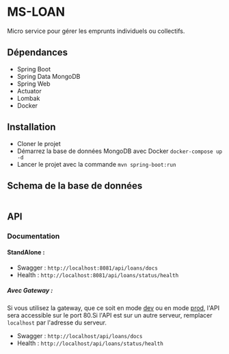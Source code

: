 # MS-LOAN

Micro service pour gérer les emprunts individuels ou collectifs.

## Dépendances

- Spring Boot
- Spring Data MongoDB
- Spring Web
- Actuator
- Lombak
- Docker

## Installation

- Cloner le projet
- Démarrez la base de données MongoDB avec Docker `docker-compose up -d`
- Lancer le projet avec la commande `mvn spring-boot:run`

## Schema de la base de données

```plantuml
```


## API

### Documentation

#### StandAlone :

- Swagger : `http://localhost:8081/api/loans/docs`
- Health : `http://localhost:8081/api/loans/status/health`

##### Avec Gateway :

Si vous utilisez la gateway, que ce soit en mode [dev](https://github.com/Admiralis/dev_stack) ou en mode [prod](https://github.com/Admiralis/admiralis), l'API sera accessible sur le port 80.Si l'API est sur un autre serveur, remplacer `localhost` par l'adresse du serveur.

- Swagger : `http://localhost/api/loans/docs`
- Health : `http://localhost/api/loans/status/health`